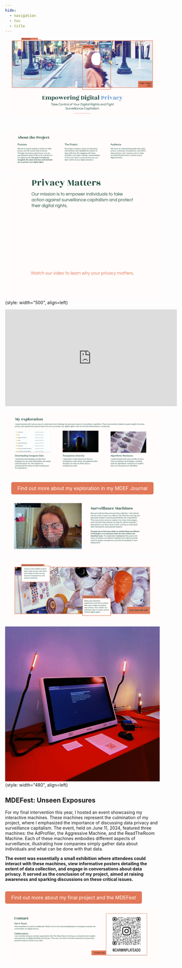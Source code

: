 ```yaml
---
hide:
  - navigation
  - toc
  - title
---
```


![](../images/Thesis/HOME.jpg)

#

![](../images/Thesis/AboutProject.jpg)

![](../images/Thesis/About.jpg){style: width="500", align=left}

<iframe width="560" height="315" src="https://www.youtube.com/embed/ZHOTFstByB4?si=TwWT3YzYzXLoa-Xp" title="YouTube video player" frameborder="0" allow="accelerometer; autoplay; clipboard-write; encrypted-media; gyroscope; picture-in-picture; web-share" referrerpolicy="strict-origin-when-cross-origin" allowfullscreen></iframe>

![](../images/Thesis/Exploration.jpg)

<p align="center">
  <a href="https://carmenrobres.github.io/portfolio/03-DesignStudioF/term3/03-Intervention2/" style="display: inline-block; padding: 10px 20px; font-size: 16px; color: white; background-color: #E17858; text-align: center; text-decoration: none; border-radius: 5px;">
    Find out more about my exploration in my MDEF Journal
  </a>
</p>

![](../images/Thesis/Surveillance.jpg)

![](../images/Thesis/GetInvolved.jpg)

![](../images/Thesis/mdef.jpg){style: width="480", align=left} 

## MDEFest: Unseen Exposures
For my final intervention this year, I hosted an event showcasing my interactive machines. These machines represent the culmination of my project, where I emphasized the importance of discussing data privacy and surveillance capitalism. The event, held on June 11, 2024, featured three machines: the AdProfiler, the Aggressive Machine, and the ReadTheRoom Machine. Each of these machines embodies different aspects of surveillance, illustrating how companies simply gather data about individuals and what can be done with that data.

**The event was essentially a small exhibition where attendees could interact with these machines, view informative posters detailing the extent of data collection, and engage in conversations about data privacy. It served as the conclusion of my project, aimed at raising awareness and sparking discussions on these critical issues.**
<br></br>



<p align="left">
  <a href="https://carmenrobres.github.io/portfolio/thesisY1/02-Project/" style="display: inline-block; padding: 10px 20px; font-size: 16px; color: white; background-color: #E17858; text-align: center; text-decoration: none; border-radius: 5px;">
    Find out more about my final project and the MDEFest
  </a>
</p>

![](../images/Thesis/Contact.jpg)

